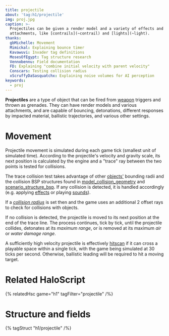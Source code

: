 ```yaml
---
title: projectile
about: 'tag:h1/projectile'
img: proj.jpg
caption: >-
  Projectiles can be given a render model and a variety of effects and
  attachments, like [contrails](~contrail) and [lights](~light).
thanks:
  gbMichelle: Movement
  Mimickal: Explaining bounce timer
  Kavawuvi: Invader tag definitions
  MosesOfEgypt: Tag structure research
  Vennobennu: Field documentation
  FD: Explaining "combine initial velocity with parent velocity"
  Conscars: Testing collision radius
  xScruffyDaSasquatchx: Explaining noise volumes for AI perception
keywords:
  - proj
---
```

**Projectiles** are a type of object that can be fired from [weapon](~) triggers and thrown as grenades. They can have render models and various attachments, and are capable of bouncing, detonations, different responses by impacted material, ballistic trajectories, and various other settings.

# Movement
Projectile movement is simulated during each game tick (smallest unit of simulated time). According to the projectile's velocity and gravity scale, its next position is calculated by the engine and a "trace" ray between the two points is tested for collisions.

The trace collision test takes advantage of other [objects'](~object) bounding radii and the collision BSP structures found in [model_collision_geometry](~) and [scenario_structure_bsp](~). If any collision is detected, it is handled accordingly (e.g. applying [effects](~effect) or playing [sounds](~sound)).

If a _[collision radius](#tag-field-collision-radius)_ is set then and the game uses an additional 2 offset rays to check for collisions with objects.

If no collision is detected, the projectile is moved to its next position at the end of the trace line. The process continues, tick by tick, until the projectile collides, detonates at its _maximum range_, or is removed at its maximum _air_ or _water damage range_.

A sufficiently high velocity projectile is effectively [hitscan][] if it can cross a playable space within a single tick, with the game being simulated at 30 ticks per second. Otherwise, ballistic leading will be required to hit a moving target.

# Related HaloScript
{% relatedHsc game="h1" tagFilter="projectile" /%}

# Structure and fields

{% tagStruct "h1/projectile" /%}


[hitscan]: https://en.wikipedia.org/wiki/Hitscan
